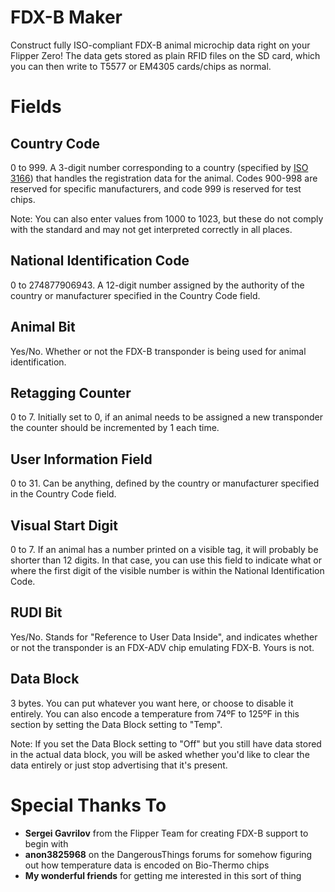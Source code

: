# FDX-B Maker
Construct fully ISO-compliant FDX-B animal microchip data right on your Flipper Zero! The data gets stored as plain RFID files on the SD card, which you can then write to T5577 or EM4305 cards/chips as normal.

# Fields
## Country Code
0 to 999. A 3-digit number corresponding to a country (specified by [ISO 3166](https://en.wikipedia.org/wiki/List_of_ISO_3166_country_codes)) that handles the registration data for the animal. Codes 900-998 are reserved for specific manufacturers, and code 999 is reserved for test chips.

Note: You can also enter values from 1000 to 1023, but these do not comply with the standard and may not get interpreted correctly in all places.

## National Identification Code
0 to 274877906943. A 12-digit number assigned by the authority of the country or manufacturer specified in the Country Code field.

## Animal Bit
Yes/No. Whether or not the FDX-B transponder is being used for animal identification.

## Retagging Counter
0 to 7. Initially set to 0, if an animal needs to be assigned a new transponder the counter should be incremented by 1 each time.

## User Information Field
0 to 31. Can be anything, defined by the country or manufacturer specified in the Country Code field.

## Visual Start Digit
0 to 7. If an animal has a number printed on a visible tag, it will probably be shorter than 12 digits. In that case, you can use this field to indicate what or where the first digit of the visible number is within the National Identification Code.

## RUDI Bit
Yes/No. Stands for "Reference to User Data Inside", and indicates whether or not the transponder is an FDX-ADV chip emulating FDX-B. Yours is not.

## Data Block
3 bytes. You can put whatever you want here, or choose to disable it entirely. You can also encode a temperature from 74ºF to 125ºF in this section by setting the Data Block setting to "Temp".

Note: If you set the Data Block setting to "Off" but you still have data stored in the actual data block, you will be asked whether you'd like to clear the data  entirely or just stop advertising that it's present.

# Special Thanks To
- **Sergei Gavrilov** from the Flipper Team for creating FDX-B support to begin with
- **anon3825968** on the DangerousThings forums for somehow figuring out how temperature data is encoded on Bio-Thermo chips
- **My wonderful friends** for getting me interested in this sort of thing